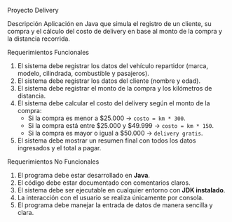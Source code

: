 Proyecto Delivery

Descripción
Aplicación en Java que simula el registro de un cliente, su compra y el cálculo del costo de delivery en base al monto de la compra y la distancia recorrida.

Requerimientos Funcionales
1. El sistema debe registrar los datos del vehículo repartidor (marca, modelo, cilindrada, combustible y pasajeros).
2. El sistema debe registrar los datos del cliente (nombre y edad).
3. El sistema debe registrar el monto de la compra y los kilómetros de distancia.
4. El sistema debe calcular el costo del delivery según el monto de la compra:
   - Si la compra es menor a $25.000 → `costo = km * 300`.
   - Si la compra está entre $25.000 y $49.999 → `costo = km * 150`.
   - Si la compra es mayor o igual a $50.000 → `delivery gratis`.
5. El sistema debe mostrar un resumen final con todos los datos ingresados y el total a pagar.

Requerimientos No Funcionales
1. El programa debe estar desarrollado en **Java**.
2. El código debe estar documentado con comentarios claros.
3. El sistema debe ser ejecutable en cualquier entorno con **JDK instalado**.
4. La interacción con el usuario se realiza únicamente por consola.
5. El programa debe manejar la entrada de datos de manera sencilla y clara.
